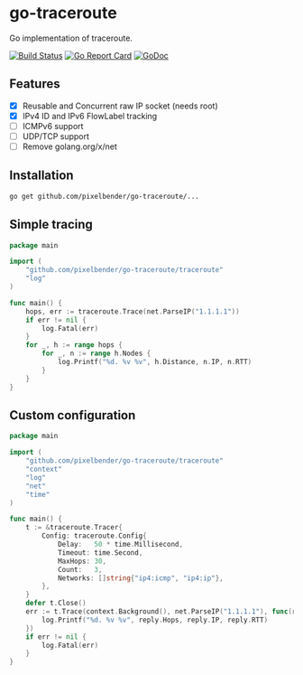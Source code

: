 # go-traceroute

Go implementation of traceroute.

[![Build Status](https://api.travis-ci.org/pixelbender/go-traceroute.svg)](https://travis-ci.org/pixelbender/go-traceroute)
[![Go Report Card](https://goreportcard.com/badge/github.com/pixelbender/go-traceroute)](https://goreportcard.com/report/github.com/pixelbender/go-traceroute)
[![GoDoc](https://godoc.org/github.com/pixelbender/go-traceroute?status.svg)](https://godoc.org/github.com/pixelbender/go-traceroute/traceroute)

## Features

- [x] Reusable and Concurrent raw IP socket (needs root)
- [x] IPv4 ID and IPv6 FlowLabel tracking
- [ ] ICMPv6 support
- [ ] UDP/TCP support
- [ ] Remove golang.org/x/net

## Installation

```sh
go get github.com/pixelbender/go-traceroute/...
```

## Simple tracing

```go
package main

import (
	"github.com/pixelbender/go-traceroute/traceroute"
	"log"
)

func main() {
    hops, err := traceroute.Trace(net.ParseIP("1.1.1.1"))
    if err != nil {
        log.Fatal(err)
    }
    for _, h := range hops {
        for _, n := range h.Nodes {
            log.Printf("%d. %v %v", h.Distance, n.IP, n.RTT)
        }
    }
}
```

## Custom configuration

```go
package main

import (
	"github.com/pixelbender/go-traceroute/traceroute"
	"context"
	"log"
	"net"
	"time"
)

func main() {
    t := &traceroute.Tracer{
        Config: traceroute.Config{
            Delay:   50 * time.Millisecond,
            Timeout: time.Second,
            MaxHops: 30,
            Count:   3,
            Networks: []string{"ip4:icmp", "ip4:ip"},
        },
    }
    defer t.Close()
    err := t.Trace(context.Background(), net.ParseIP("1.1.1.1"), func(reply *traceroute.Reply) {
        log.Printf("%d. %v %v", reply.Hops, reply.IP, reply.RTT)
    })
    if err != nil {
        log.Fatal(err)
    }
}
```

